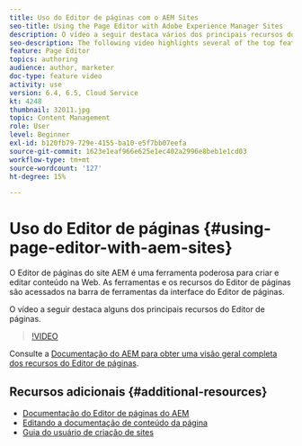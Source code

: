 ```yaml
---
title: Uso do Editor de páginas com o AEM Sites
seo-title: Using the Page Editor with Adobe Experience Manager Sites
description: O vídeo a seguir destaca vários dos principais recursos do editor de sites da interface para toque no Adobe Experience Manager.
seo-description: The following video highlights several of the top features of the Touch-UI Sites editor in Adobe Experience Manager.
feature: Page Editor
topics: authoring
audience: author, marketer
doc-type: feature video
activity: use
version: 6.4, 6.5, Cloud Service
kt: 4248
thumbnail: 32011.jpg
topic: Content Management
role: User
level: Beginner
exl-id: b120fb79-729e-4155-ba10-e5f7bb07eefa
source-git-commit: 1623e1eaf966e625e1ec402a2996e8beb1e1cd03
workflow-type: tm+mt
source-wordcount: '127'
ht-degree: 15%

---
```


# Uso do Editor de páginas {#using-page-editor-with-aem-sites}

O Editor de páginas do site AEM é uma ferramenta poderosa para criar e editar conteúdo na Web. As ferramentas e os recursos do Editor de páginas são acessados na barra de ferramentas da interface do Editor de páginas.

O vídeo a seguir destaca alguns dos principais recursos do Editor de páginas.

>[!VIDEO](https://video.tv.adobe.com/v/32011?quality=12&learn=on)


Consulte a [Documentação do AEM para obter uma visão geral completa dos recursos do Editor de páginas](https://experienceleague.adobe.com/docs/experience-manager-cloud-service/content/sites/authoring/fundamentals/editing-content.html?lang=pt-BR).

## Recursos adicionais {#additional-resources}

* [Documentação do Editor de páginas do AEM](https://experienceleague.adobe.com/docs/experience-manager-cloud-service/content/sites/authoring/fundamentals/editing-content.html?lang=pt-BR)
* [Editando a documentação de conteúdo da página](https://experienceleague.adobe.com/docs/experience-manager-65/authoring/authoring/editing-content.html)
* [Guia do usuário de criação de sites](https://experienceleague.adobe.com/docs/experience-manager-65/authoring/home.html)

